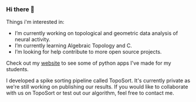 ### Hi there 👋

Things i'm interested in:

- I’m currently working on topological and geometric data analysis of neural activity.
- I’m currently learning Algebraic Topology and C.
- I’m looking for help contribute to more open source projects.

Check out my [website](https://pujaltes.github.io/) to see some of python apps I've made for my students.

I developed a spike sorting pipeline called TopoSort. It's currently private as we're still working on publishing our results. If you would like to collaborate with us on TopoSort or test out our algorithm, feel free to contact me.

